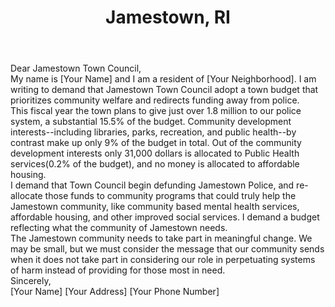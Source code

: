 ---
title: Jamestown, RI
permalink: "/jamestown"
name: Letter to Mayor and Town Council
city: Jamestown
state: RI
layout: email
recipients:
- billpiva8@cox.net
- mgblanco@cox.net
- meagherjamestowntc@gmail.com
- jtownelc@aol.com
- Major510@cox.net
subject: Budget for The Community
body: |-
    Dear Jamestown Town Council,

    My name is [Your Name] and I am a resident of [Your Neighborhood]. I am writing to demand that Jamestown Town Council adopt a town budget that prioritizes community welfare and redirects funding away from police.

    This fiscal year the town plans to give just over 1.8 million to our police system, a substantial 15.5% of the budget. Community development interests--including libraries, parks, recreation, and public health--by contrast make up only 9% of the budget in total. Out of the community development interests only 31,000 dollars is allocated to Public Health services(0.2% of the budget), and no money is allocated to affordable housing.

    I demand that Town Council begin defunding Jamestown Police, and re-allocate those funds to community programs that could truly help the Jamestown community, like community based mental health services, affordable housing, and other improved social services. I demand a budget reflecting what the community of Jamestown needs.

    The Jamestown community needs to take part in meaningful change. We may be small, but we must consider the message that our community sends when it does not take part in considering our role in perpetuating systems of harm instead of providing for those most in need.

    Sincerely,

    [Your Name]
    [Your Address]
    [Your Phone Number]
---